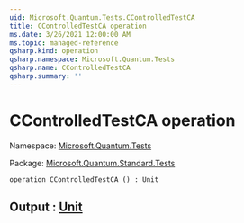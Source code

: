 ```yaml
---
uid: Microsoft.Quantum.Tests.CControlledTestCA
title: CControlledTestCA operation
ms.date: 3/26/2021 12:00:00 AM
ms.topic: managed-reference
qsharp.kind: operation
qsharp.namespace: Microsoft.Quantum.Tests
qsharp.name: CControlledTestCA
qsharp.summary: ''
---
```


# CControlledTestCA operation

Namespace: [Microsoft.Quantum.Tests](xref:Microsoft.Quantum.Tests)

Package: [Microsoft.Quantum.Standard.Tests](https://nuget.org/packages/Microsoft.Quantum.Standard.Tests)




```qsharp
operation CControlledTestCA () : Unit
```


## Output : [Unit](xref:microsoft.quantum.lang-ref.unit)

